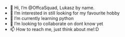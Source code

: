 - 👋 Hi, I’m @OffcaSquad, Lukasz by name. 
- 👀 I’m interested in still looking for my favourite hobby
- 🌱 I’m currently learning python
- 💞️ I’m looking to collaborate on dont know yet
- 📫 How to reach me, just think about me!:D

<!---
OffcaSquad/OffcaSquad is a ✨ special ✨ repository because its `README.md` (this file) appears on your GitHub profile.
You can click the Preview link to take a look at your changes.
--->
